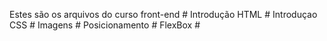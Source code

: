 Estes são os arquivos do curso front-end # Introdução HTML # Introduçao CSS # Imagens # Posicionamento # FlexBox #
